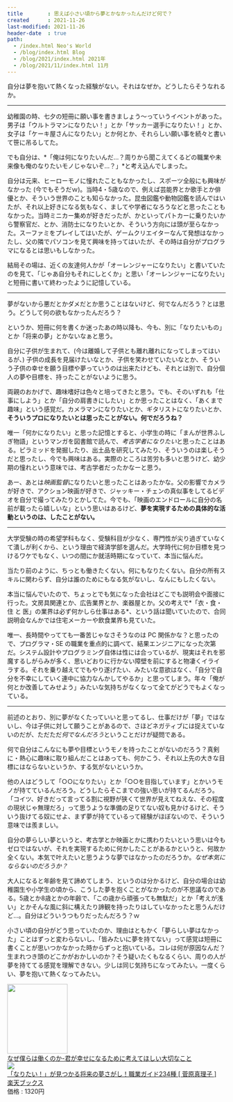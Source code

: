 ```yaml
---
title        : 思えば小さい頃から夢とかなかったんだけど何で？
created      : 2021-11-26
last-modified: 2021-11-26
header-date  : true
path:
  - /index.html Neo's World
  - /blog/index.html Blog
  - /blog/2021/index.html 2021年
  - /blog/2021/11/index.html 11月
---
```


自分は夢を抱いて熱くなった経験がない。それはなぜか。どうしたらそうなれるか。

---

幼稚園の時、七夕の短冊に願い事を書きましょう〜っていうイベントがあった。男子は「ウルトラマンになりたい！」とか「サッカー選手になりたい！」とか、女子は「ケーキ屋さんになりたい」とか何とか、それらしい願い事を続々と書いて笹に吊るしてた。

でも自分は、*「俺は何になりたいんだ…？周りから聞こえてくるどの職業や未来像も俺のなりたいモノじゃないぞ…？」*と考え込んでしまった。

自分は元来、ヒーローモノに憧れたこともなかったし、スポーツ全般にも興味がなかった (今でもそうだｗ)。当時4・5歳なので、例えば芸能界とか歌手とか俳優とか、そういう世界のことも知らなかった。昆虫図鑑や動物図鑑を読んではいたが、それ以上好きになる気もなく、ましてや学者になろうなどと思ったこともなかった。当時ミニカー集めが好きだったが、かといってパトカーに乗りたいから警察官だ、とか、消防士になりたいとか、そういう方向には頭が至らなかった。スーファミをプレイしてはいたが、ゲームクリエイターなんて発想はなかったし、父の隣でパソコンを見て興味を持ってはいたが、その時は自分がプログラマになるとは思いもしなかった。

結局その場は、近くの友達何人かが「オーレンジャーになりたい」と書いていたのを見て、「じゃあ自分もそれにしとくか」と思い「オーレンジャーになりたい」と短冊に書いて終わったように記憶している。

---

夢がないから悪だとかダメだとか思うことはないけど、何でなんだろう？とは思う。どうして何の欲もなかったんだろう？

というか、短冊に何を書くか迷ったあの時以降も、今も、別に「なりたいもの」とか「将来の夢」とかないなぁと思う。

自分に子供が生まれて、(今は離婚して子供とも離れ離れになってしまってはいるが、) 子供の成長を見届けたいなとか、子供を笑わせていたいなとか、そういう子供の幸せを願う目標や夢っていうのは出来たけども、それとは別で、自分個人の夢や目標を、持ったことがないように思う。

両親のおかげで、趣味嗜好は色々と培ってきたと思う。でも、そのいずれも「仕事にしよう」とか「自分の肩書きにしたい」とか思ったことはなく、「あくまで趣味」という感覚だ。カメラマンになりたいとか、ギタリストになりたいとか、**そういうプロになりたいとは思ったことがない。何でだろうね？**

唯一「何かになりたい」と思った記憶とすると、小学生の時に「まんが世界ふしぎ物語」というマンガを図書館で読んで、*考古学者になりたい*と思ったことはある。ピラミッドを発掘したり、出土品を研究してみたり、そういうのは楽しそうだと思ったし、今でも興味はある。実際のところは苦労も多いと思うけど、幼少期の憧れという意味では、考古学者だったかなーと思う。

あー、あとは*映画監督*になりたいと思ったことはあったかな。父の影響でカメラが好きで、アクション映画が好きで、ジャッキー・チェンの真似事をしてるビデオを自分で撮ってみたりとかしてた。今でも、「映画のエンドロールに自分の名前が載ったら嬉しいな」という思いはあるけど、**夢を実現するための具体的な活動というのは、したことがない。**

---

大学受験の時の希望学科もなく、受験科目が少なく、専門性が尖り過ぎていなくて潰しが利くから、という理由で経済学部を選んだ。大学時代に何か目標を見つけるワケでもなく、いつの間にか就活時期になっていて、本当に悩んだ。

当たり前のように、ちっとも働きたくない。何にもなりたくない。自分の所有スキルに関わらず、自分は誰のためにもなる気がないし、なんにもしたくない。

本当に悩んでいたので、ちょっとでも気になった会社はどこでも説明会や面接に行った。文房具関連とか、広告業界とか、楽器屋とか。父の考えで*「衣・食・住 と 医」の業界は必ず何かしら仕事はある*、という話は聞いていたので、合同説明会なんかでは住宅メーカーや飲食業界も見ていた。

唯一、長時間やってても一番苦じゃなさそうなのは PC 関係かな？と思ったので、プログラマ・SE の職業を重点的に調べて、結果エンジニアになった次第だ。システム設計やプログラミング自体は性には合っているが、現実はそれを邪魔するしがらみが多く、思いどおりに行かない障壁を前にすると物凄くイライラする。それを乗り越えてでもやり遂げたい、みたいな意欲はなく、「自分で自分を不幸にしていく連中に協力なんかしてやるか」と思ってしまう。年々「俺が何とか改善してみせよう」みたいな気持ちがなくなって全てがどうでもよくなっている。

---

前述のとおり、別に夢がなくたっていいと思ってるし、仕事だけが「夢」ではないし、今は子供に対して願うことがあるので、さほどネガティブには捉えていないのだが、ただただ*何でなんだろう*ということだけが疑問である。

何で自分はこんなにも夢や目標というモノを持ったことがないのだろう？真剣に・熱心に趣味に取り組んだことはあっても、何かこう、それ以上先の大きな目標にはならないというか、する気がないというか。

他の人はどうして「○○になりたい」とか「○○を目指しています」とかいうモノが持てているんだろう。どうしたらそこまでの強い思いが持てるんだろう。「コイツ、好きだって言ってる割に視野が狭くて世界が見えてねえな、その程度の現状じゃ無理だろ」って思うような準備の足りてない奴も見かけるけど、そういう抜けてる奴にせよ、まず夢が持てているって経験がほぼないので、そういう意味では羨ましい。

自分の夢らしい夢というと、考古学とか映画とかに携わりたいという思いは今もゼロではないが、それを実現するために何かしたことがあるかというと、何故か全くない。本気で叶えたいと思うような夢ではなかったのだろうか。*なぜ本気にならないのだろうか？*

大人になると年齢を見て諦めてしまう、というのは分かるけど、自分の場合は幼稚園生や小学生の頃から、こうした夢を抱くことがなかったのが不思議なのである。5歳とか8歳とかの年齢で、「この歳から頑張っても無駄だ」とか「考えが浅い」とかそんな風に斜に構えたり諦観を持ったりはしていなかったと思うんだけど…。自分はどういうつもりだったんだろう？ｗ

小さい頃の自分がどう思っていたのか、理由はともかく「夢らしい夢はなかった」ことはずっと変わらないし、「皆みたいに夢を持てない」って感覚は短冊に書くことが思いつかなかった時からずっと抱いている。コレは何が原因なんだ？生まれつき頭のどこかがおかしいのか？そう疑いたくもなるくらい、周りの人が夢を持ててる感覚を理解できない。少しは同じ気持ちになってみたい。一度くらい、夢を抱いて熱くなってみたい。

<div class="ad-amazon">
  <div class="ad-amazon-image">
    <a href="https://www.amazon.co.jp/dp/4052051718?tag=neos21-22&amp;linkCode=osi&amp;th=1&amp;psc=1">
      <img src="https://m.media-amazon.com/images/I/51YY5PO9-ML._SL160_.jpg" width="139" height="160">
    </a>
  </div>
  <div class="ad-amazon-info">
    <div class="ad-amazon-title">
      <a href="https://www.amazon.co.jp/dp/4052051718?tag=neos21-22&amp;linkCode=osi&amp;th=1&amp;psc=1">なぜ僕らは働くのか-君が幸せになるために考えてほしい大切なこと</a>
    </div>
  </div>
</div>

<div class="ad-rakuten">
  <div class="ad-rakuten-image">
    <a href="https://hb.afl.rakuten.co.jp/hgc/g00q0722.waxyc9ff.g00q0722.waxyd017/?pc=https%3A%2F%2Fitem.rakuten.co.jp%2Fbook%2F1376566%2F&amp;m=http%3A%2F%2Fm.rakuten.co.jp%2Fbook%2Fi%2F11003950%2F">
      <img src="https://thumbnail.image.rakuten.co.jp/@0_mall/book/cabinet/0842/9784082880842.jpg?_ex=128x128">
    </a>
  </div>
  <div class="ad-rakuten-info">
    <div class="ad-rakuten-title">
      <a href="https://hb.afl.rakuten.co.jp/hgc/g00q0722.waxyc9ff.g00q0722.waxyd017/?pc=https%3A%2F%2Fitem.rakuten.co.jp%2Fbook%2F1376566%2F&amp;m=http%3A%2F%2Fm.rakuten.co.jp%2Fbook%2Fi%2F11003950%2F">「なりたい！」が見つかる将来の夢さがし！職業ガイド234種 [ 菅原真理子 ]</a>
    </div>
    <div class="ad-rakuten-shop">
      <a href="https://hb.afl.rakuten.co.jp/hgc/g00q0722.waxyc9ff.g00q0722.waxyd017/?pc=https%3A%2F%2Fwww.rakuten.co.jp%2Fbook%2F&amp;m=http%3A%2F%2Fm.rakuten.co.jp%2Fbook%2F">楽天ブックス</a>
    </div>
    <div class="ad-rakuten-price">価格 : 1320円</div>
  </div>
</div>

